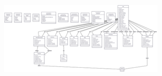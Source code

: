 
<html lang="en">
  <head>
    <meta charset="UTF-8" />
  </head>
  <body>
      <img
        align="right"
        src="ERDDiagram.png"
        alt="Coding Animation"
      />
</body>
</html>
